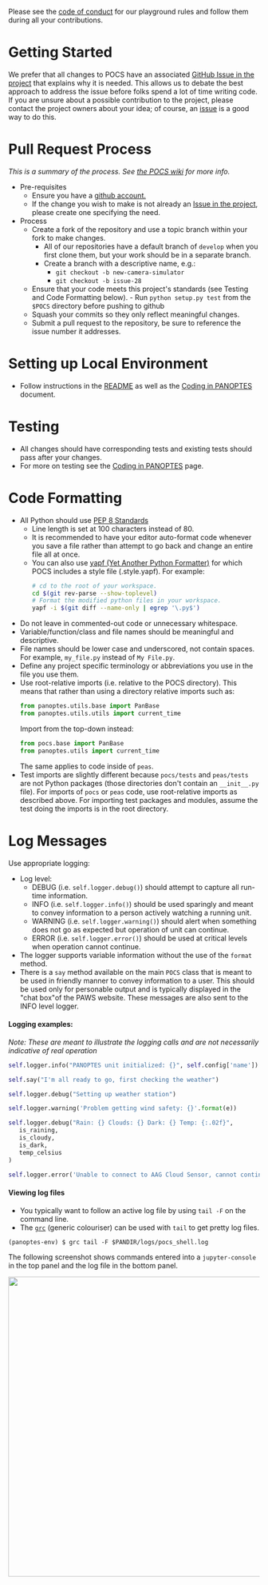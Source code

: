Please see the
[code of conduct](https://github.com/panoptes/POCS/blob/develop/CODE_OF_CONDUCT.md)
for our playground rules and follow them during all your contributions.

# Getting Started

We prefer that all changes to POCS have an associated
[GitHub Issue in the project](https://github.com/panoptes/POCS/issues)
that explains why it is needed. This allows us to debate the best
approach to address the issue before folks spend a lot of time
writing code. If you are unsure about a possible contribution to
the project, please contact the project owners about your idea;
of course, an [issue](https://github.com/panoptes/POCS/issues) is a
good way to do this.

# Pull Request Process
_This is a summary of the process. See
[the POCS wiki](https://github.com/panoptes/POCS/wiki/PANOPTES-Feature-Development-Process)
for more info._

* Pre-requisites
   - Ensure you have a [github account.](https://github.com/join)
   - If the change you wish to make is not already an
     [Issue in the project](https://github.com/panoptes/POCS/issues),
     please create one specifying the need.
* Process
   - Create a fork of the repository and use a topic branch within your fork to make changes.
      - All of our repositories have a default branch of `develop` when you first clone them, but
      your work should be in a separate branch.
      - Create a branch with a descriptive name, e.g.:
         - `git checkout -b new-camera-simulator`
         - `git checkout -b issue-28`
   - Ensure that your code meets this project's standards (see Testing and Code Formatting below).
         - Run `python setup.py test` from the `$POCS` directory before pushing to github
   - Squash your commits so they only reflect meaningful changes.
   - Submit a pull request to the repository, be sure to reference the issue number it
      addresses.


# Setting up Local Environment
  - Follow instructions in the [README](https://github.com/panoptes/POCS/blob/develop/README.md)
    as well as the [Coding in PANOPTES](https://github.com/panoptes/POCS/wiki/Coding-in-PANOPTES)
    document.


# Testing
 - All changes should have corresponding tests and existing tests should pass after
    your changes.
 - For more on testing see the
 [Coding in PANOPTES](https://github.com/panoptes/POCS/wiki/Coding-in-PANOPTES) page.

# Code Formatting

- All Python should use [PEP 8 Standards](https://www.python.org/dev/peps/pep-0008/)
   - Line length is set at 100 characters instead of 80.
   - It is recommended to have your editor auto-format code whenever you save a file
      rather than attempt to go back and change an entire file all at once.
   - You can also use
     [yapf (Yet Another Python Formatter)](https://github.com/google/yapf)
     for which POCS includes a style file (.style.yapf). For example:
     ```bash
     # cd to the root of your workspace.
     cd $(git rev-parse --show-toplevel)
     # Format the modified python files in your workspace.
     yapf -i $(git diff --name-only | egrep '\.py$')
     ```
- Do not leave in commented-out code or unnecessary whitespace.
- Variable/function/class and file names should be meaningful and descriptive.
- File names should be lower case and underscored, not contain spaces. For example, `my_file.py`
instead of `My File.py`.
- Define any project specific terminology or abbreviations you use in the file you use them.
- Use root-relative imports (i.e. relative to the POCS directory). This means that rather
  than using a directory relative imports such as:
  ```python
  from panoptes.utils.base import PanBase
  from panoptes.utils.utils import current_time
  ```
  Import from the top-down instead:
  ```python
  from pocs.base import PanBase
  from panoptes.utils import current_time
  ```
  The same applies to code inside of `peas`.
- Test imports are slightly different because `pocs/tests` and `peas/tests` are not Python
  packages (those directories don't contain an `__init__.py` file). For imports of `pocs` or
  `peas` code, use root-relative imports as described above. For importing test packages and
  modules, assume the test doing the imports is in the root directory.

# Log Messages

Use appropriate logging:
- Log level:
   - DEBUG (i.e. `self.logger.debug()`) should attempt to capture all run-time
      information.
   - INFO (i.e. `self.logger.info()`) should be used sparingly and meant to convey
      information to a person actively watching a running unit.
   - WARNING (i.e. `self.logger.warning()`) should alert when something does not
      go as expected but operation of unit can continue.
   - ERROR (i.e. `self.logger.error()`) should be used at critical levels when
      operation cannot continue.
- The logger supports variable information without the use of the `format` method.
- There is a `say` method available on the main `POCS` class that is meant to be
used in friendly manner to convey information to a user. This should be used only
for personable output and is typically displayed in the "chat box"of the PAWS
website. These messages are also sent to the INFO level logger.

#### Logging examples:

_Note: These are meant to illustrate the logging calls and are not necessarily indicative of real
operation_

```py
self.logger.info("PANOPTES unit initialized: {}", self.config['name'])

self.say("I'm all ready to go, first checking the weather")

self.logger.debug("Setting up weather station")

self.logger.warning('Problem getting wind safety: {}'.format(e))

self.logger.debug("Rain: {} Clouds: {} Dark: {} Temp: {:.02f}",
   is_raining,
   is_cloudy,
   is_dark,
   temp_celsius
)

self.logger.error('Unable to connect to AAG Cloud Sensor, cannot continue')
```

#### Viewing log files

- You typically want to follow an active log file by using `tail -F` on the command line.
- The [`grc`](https://github.com/garabik/grc) (generic colouriser) can be used with
`tail` to get pretty log files.

```
(panoptes-env) $ grc tail -F $PANDIR/logs/pocs_shell.log
```

The following screenshot shows commands entered into a `jupyter-console` in the top
panel and the log file in the bottom panel.

<p align="center">
   <img src="http://www.projectpanoptes.org/images/log-example.png" width="600">
</p>
